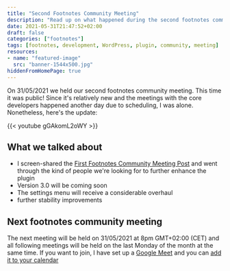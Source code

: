 ```yaml
---
title: "Second Footnotes Community Meeting"
description: "Read up on what happened during the second footnotes community meeting. It's open to the public. It will be held on the last Monday of each month."
date: 2021-05-31T21:47:52+02:00
draft: false
categories: ["footnotes"]
tags: [footnotes, development, WordPress, plugin, community, meeting]
resources:
- name: "featured-image"
  src: "banner-1544x500.jpg"
hiddenFromHomePage: true
---
```


On 31/05/2021 we held our second footnotes community meeting. This time it was public! Since it's relatively new and the meetings with the core developers happened another day due to scheduling, I was alone. Nonetheless, here's the update:
<!-- more -->

{{< youtube gGAkomL2oWY >}}

## What we talked about

- I screen-shared the [First Footnotes Community Meeting Post](https://cheret.tech/2021/04/first-footnotes-community-meeting/) and went through the kind of people we're looking for to further enhance the plugin
- Version 3.0 will be coming soon
- The settings menu will receive a considerable overhaul
- further stability improvements

## Next footnotes community meeting

The next meeting will be held on 31/05/2021 at 8pm GMT+02:00 (CET) and all following meetings will be held on the last Monday of the month at the same time. If you want to join, I have set up a [Google Meet](https://meet.google.com/jrd-gnqf-aao) and you can [add it to your calendar](https://calendar.google.com/event?action=TEMPLATE&tmeid=MTQzOTc1cXJmZTNqb2RpNmVycTBwaHV0bHFfMjAyMTA1MzFUMTgwMDAwWiBtYXJrQGNoZXJldC5kZQ&tmsrc=mark%40cheret.de&scp=ALL)
